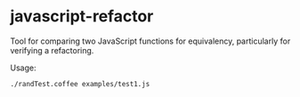javascript-refactor
===================

Tool for comparing two JavaScript functions for equivalency, particularly for verifying a refactoring.

Usage:

    ./randTest.coffee examples/test1.js

